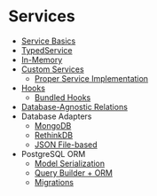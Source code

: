 # Services

* [Service Basics](service-basics.md)
* [TypedService](typedservice.md)
* [In-Memory](in-memory.md)
* [Custom Services](custom-services.md)
  * [Proper Service Implementation](proper-service-implementation.md)
* [Hooks](hooks.md)
  * [Bundled Hooks](https://www.dartdocs.org/documentation/angel_framework/latest/angel_framework.hooks/angel_framework.hooks-library.html)
* [Database-Agnostic Relations](https://github.com/angel-dart/relations)
* Database Adapters
  * [MongoDB](https://github.com/angel-dart/mongo)
  * [RethinkDB](https://github.com/angel-dart/rethink)
  * [JSON File-based](https://github.com/angel-dart/file_service)
* PostgreSQL ORM
  * [Model Serialization](https://github.com/angel-dart/serialize)
  * [Query Builder + ORM](https://github.com/angel-dart/orm)
  * [Migrations](https://github.com/angel-dart/migration)


